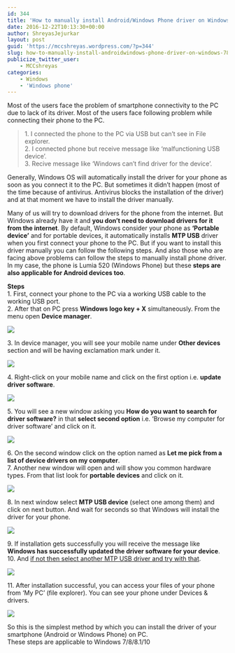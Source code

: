 ```yaml
---
id: 344
title: 'How to manually install Android/Windows Phone driver on Windows 7/8/8.1/10 PC'
date: 2016-12-22T10:13:30+00:00
author: ShreyasJejurkar
layout: post
guid: 'https://mccshreyas.wordpress.com/?p=344'
slug: how-to-manually-install-androidwindows-phone-driver-on-windows-788-110-pc
publicize_twitter_user:
    - MCCshreyas
categories:
    - Windows
    - 'Windows phone'
---
```


Most of the users face the problem of smartphone connectivity to the PC due to lack of its driver. Most of the users face following problem while connecting their phone to the PC.

> 1\. I connected the phone to the PC via USB but can’t see in File explorer.  
> 2\. I connected phone but receive message like ‘malfunctioning USB device’.  
> 3\. Recive message like ‘Windows can’t find driver for the device’.

Generally, Windows OS will automatically install the driver for your phone as soon as you connect it to the PC. But sometimes it didn’t happen (most of the time because of antivirus. Antivirus blocks the installation of the driver) and at that moment we have to install the driver manually.

Many of us will try to download drivers for the phone from the internet. But Windows already have it and **you don’t need to download drivers for it from the internet**. By default, Windows consider your phone as **‘Portable device’** and for portable devices, it automatically installs **MTP USB** driver when you first connect your phone to the PC. But if you want to install this driver manually you can follow the following steps. And also those who are facing above problems can follow the steps to manually install phone driver. In my case, the phone is Lumia 520 (Windows Phone) but these **steps are also applicable for Android devices too**.

**Steps**  
1\. First, connect your phone to the PC via a working USB cable to the working USB port.  
2\. After that on PC press **Windows logo key + X** simultaneously. From the menu open **Device manager**.

![](http://mccshreyas.files.wordpress.com/2016/12/savedpicture-20161221204457.png?w=700)

3\. In device manager, you will see your mobile name under **Other devices** section and will be having exclamation mark under it.

![](http://mccshreyas.files.wordpress.com/2016/12/savedpicture-20161221211334.png?w=700)

4\. Right-click on your mobile name and click on the first option i.e. **update driver software**.

![](http://mccshreyas.files.wordpress.com/2016/12/savedpicture-20161221211552.png?w=700)

5\. You will see a new window asking you **How do you want to search for driver software?** in that **select second option** i.e. ‘Browse my computer for driver software’ and click on it.

![](http://mccshreyas.files.wordpress.com/2016/12/savedpicture-20161221211753.png?w=700)

6\. On the second window click on the option named as **Let me pick from a list of device drivers on my computer**.  
7\. Another new window will open and will show you common hardware types. From that list look for **portable devices** and click on it.

![](http://mccshreyas.files.wordpress.com/2016/12/savedpicture-2016122215371.png?w=700)

8\. In next window select **MTP USB device** (select one among them) and click on next button. And wait for seconds so that Windows will install the driver for your phone.

![](http://mccshreyas.files.wordpress.com/2016/12/savedpicture-20161222153811.png?w=700)

9\. If installation gets successfully you will receive the message like **Windows has successfully updated the driver software for your device**.  
10\. And <u>if not then select another MTP USB driver and try with that</u>.

![](http://mccshreyas.files.wordpress.com/2016/12/savedpicture-20161222153928.png?w=700)

11\. After installation successful, you can access your files of your phone from ‘My PC’ (file explorer). You can see your phone under Devices &amp; drivers.

![](http://mccshreyas.files.wordpress.com/2016/12/savedpicture-20161222154030.png?w=700)

So this is the simplest method by which you can install the driver of your smartphone (Android or Windows Phone) on PC.  
These steps are applicable to Windows 7/8/8.1/10